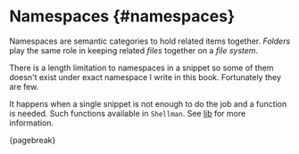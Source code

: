 # Namespaces {#namespaces}

Namespaces are semantic categories to hold related items together. *Folders* play the same role in keeping related *files* together on a *file system*.

There is a length limitation to namespaces in a snippet so some of them doesn't exist under exact namespace I write in this book. Fortunately they are few.

It happens when a single snippet is not enough to do the job and a function is needed. Such functions available in `Shellman`. See [lib](#lib-fn-fx) for more information.

{pagebreak}

